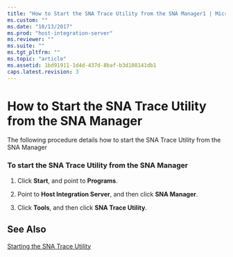```yaml
---
title: "How to Start the SNA Trace Utility from the SNA Manager1 | Microsoft Docs"
ms.custom: ""
ms.date: "10/13/2017"
ms.prod: "host-integration-server"
ms.reviewer: ""
ms.suite: ""
ms.tgt_pltfrm: ""
ms.topic: "article"
ms.assetid: 1bd91911-1d4d-437d-8baf-b3d108141db1
caps.latest.revision: 3
---
```

# How to Start the SNA Trace Utility from the SNA Manager
The following procedure details how to start the SNA Trace Utility from the SNA Manager  
  
### To start the SNA Trace Utility from the SNA Manager  
  
1.  Click **Start**, and point to **Programs**.  
  
2.  Point to **Host Integration Server**, and then click **SNA Manager**.  
  
3.  Click **Tools**, and then click **SNA Trace Utility**.  
  
## See Also  
 [Starting the SNA Trace Utility](../core/starting-the-sna-trace-utility.md)